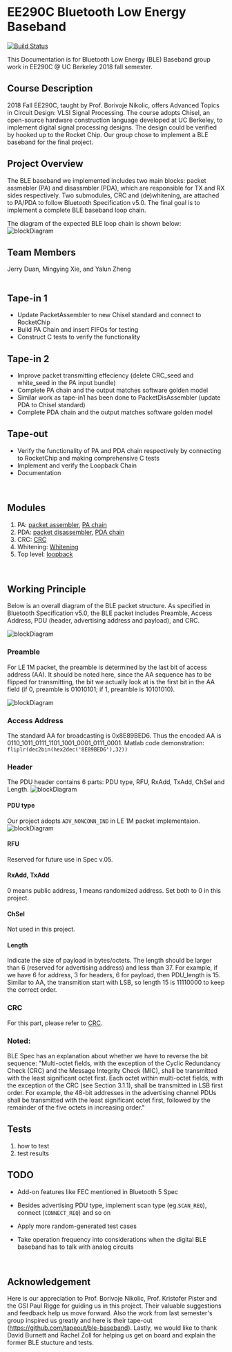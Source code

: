 # EE290C Bluetooth Low Energy Baseband

[![Build Status](https://travis-ci.org/ucberkeley-ee290c/fa18-ble.svg?branch=master)](https://travis-ci.org/ucberkeley-ee290c/fa18-ble)

This Documentation is for Bluetooth Low Energy (BLE) Baseband group work in EE290C @ UC Berkeley 2018 fall semester.

## Course Description
2018 Fall EE290C, taught by Prof. Borivoje Nikolic, offers Advanced Topics in Circuit Design: VLSI Signal Processing. The course adopts Chisel, an open-source hardware construction language developed at UC Berkeley, to implement digital signal processing designs. The design could be verified by hooked up to the Rocket Chip. Our group chose to implement a BLE baseband for the final project.
<br>

## Project Overview
The BLE baseband we implemented includes two main blocks: packet assmebler (PA) and disassmbler (PDA), which are responsible for TX and RX sides respectively. Two submodules, CRC and (de)whitening, are attached to PA/PDA to follow Bluetooth Specification v5.0. The final goal is to implement a complete BLE baseband loop chain. 

The diagram of the expected BLE loop chain is shown below:
![blockDiagram](doc/image/loopback_chain.png)
<br>

## Team Members
Jerry Duan, Mingying Xie, and Yalun Zheng
<br><br>

## Tape-in 1
- Update PacketAssembler to new Chisel standard and connect to RocketChip
- Build PA Chain and insert FIFOs for testing
- Construct C tests to verify the functionality

## Tape-in 2
- Improve packet transmitting effeciency (delete CRC_seed and white_seed in the PA input bundle)
- Complete PA chain and the output matches software golden model
- Similar work as tape-in1 has been done to PacketDisAssembler (update PDA to Chisel standard)
- Complete PDA chain and the output matches software golden model

## Tape-out
- Verify the functionality of PA and PDA chain respectively by connecting to RocketChip and making comprehensive C tests
- Implement and verify the Loopback Chain
- Documentation
<br>


## Modules
1) PA: 
[packet assembler](https://github.com/ucberkeley-ee290c/fa18-ble/tree/master/doc/pa.md), 
[PA chain](https://github.com/ucberkeley-ee290c/fa18-ble/tree/master/doc/pa_chain.md)
2) PDA: 
[packet disassembler](https://github.com/ucberkeley-ee290c/fa18-ble/tree/master/doc/pda.md), 
[PDA chain](https://github.com/ucberkeley-ee290c/fa18-ble/tree/master/doc/pda_chain.md)
3) CRC: 
[CRC](https://github.com/ucberkeley-ee290c/fa18-ble/tree/master/doc/crc.md)
4) Whitening: 
[Whitening](https://github.com/ucberkeley-ee290c/fa18-ble/tree/master/doc/whitening.md)
5) Top level: 
[loopback](https://github.com/ucberkeley-ee290c/fa18-ble/tree/master/doc/loop.md)
<br>

## Working Principle
Below is an overall diagram of the BLE packet structure. As specified in Bluetooth Specification v5.0, the BLE packet includes Preamble, Access Address, PDU (header, advertising address and payload), and CRC.

![blockDiagram](doc/image/ble_packet_detail.png)

### Preamble
For LE 1M packet, the preamble is determined by the last bit of access address (AA). It should be noted here, since the AA sequence has to be flipped for transmitting, the bit we actually look at is the first bit in the AA field (if 0, preamble is 01010101; if 1, preamble is 10101010).

![blockDiagram](doc/image/preamble.png)

### Access Address
The standard AA for broadcasting is 0x8E89BED6. Thus the encoded AA is 0110_1011_0111_1101_1001_0001_0111_0001.
Matlab code demonstration: ``fliplr(dec2bin(hex2dec('8E89BED6'),32))``

### Header
The PDU header contains 6 parts: PDU type, RFU, RxAdd, TxAdd, ChSel and Length.
![blockDiagram](doc/image/pdu_header.png)
#### PDU type
Our project adopts `ADV_NONCONN_IND` in LE 1M packet implementaion.
![blockDiagram](doc/image/pdu_type.png)
#### RFU
Reserved for future use in Spec v.05.
#### RxAdd, TxAdd
0 means public address, 1 means randomized address. Set both to 0 in this project. 
#### ChSel
Not used in this project.
#### Length
Indicate the size of payload in bytes/octets. The length should be larger than 6 (reserved for advertising address) and less than 37. For example, if we have 6 for address, 3 for headers, 6 for payload, then PDU_length is 15. Similar to AA, the transmition start with LSB, so length 15 is 11110000 to keep the correct order.

### CRC
For this part, please refer to [CRC](https://github.com/ucberkeley-ee290c/fa18-ble/tree/master/doc/crc.md).

### Noted:
BLE Spec has an explanation about whether we have to reverse the bit sequence: "Multi-octet fields, with the exception of the Cyclic Redundancy Check (CRC) and the Message Integrity Check (MIC), shall be transmitted with the least significant octet first. Each octet within multi-octet fields, with the exception of the CRC (see Section 3.1.1), shall be transmitted in LSB first order. For example, the 48-bit addresses in the advertising channel PDUs shall be transmitted with the least significant octet first, followed by the remainder of the five octets in increasing order."


## Tests
1. how to test
2. test results

## TODO
- Add-on features like FEC mentioned in Bluetooth 5 Spec

- Besides advertising PDU type, implement scan type (eg.`SCAN_REQ`), connect (`CONNECT_REQ`) and so on

- Apply more random-generated test cases

- Take operation frequency into considerations when the digital BLE baseband has to talk with analog circuits
<br>

## Acknowledgement
Here is our appreciation to Prof. Borivoje Nikolic, Prof. Kristofer Pister and the GSI Paul Rigge for guiding us in this project. Their valuable suggestions and feedback help us move forward. Also the work from last semester's group inspired us greatly and here is their tape-out (https://github.com/tapeout/ble-baseband). Lastly, we would like to thank David Burnett and Rachel Zoll for helping us get on board and explain the former BLE stucture and tests.

